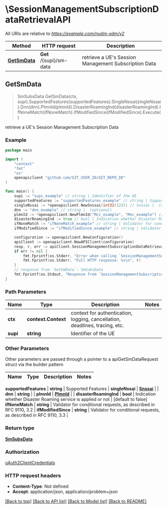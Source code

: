 # \SessionManagementSubscriptionDataRetrievalAPI

All URIs are relative to *https://example.com/nudm-sdm/v2*

Method | HTTP request | Description
------------- | ------------- | -------------
[**GetSmData**](SessionManagementSubscriptionDataRetrievalAPI.md#GetSmData) | **Get** /{supi}/sm-data | retrieve a UE&#39;s Session Management Subscription Data



## GetSmData

> SmSubsData GetSmData(ctx, supi).SupportedFeatures(supportedFeatures).SingleNssai(singleNssai).Dnn(dnn).PlmnId(plmnId).DisasterRoamingInd(disasterRoamingInd).IfNoneMatch(ifNoneMatch).IfModifiedSince(ifModifiedSince).Execute()

retrieve a UE's Session Management Subscription Data

### Example

```go
package main

import (
    "context"
    "fmt"
    "os"
    openapiclient "github.com/GIT_USER_ID/GIT_REPO_ID"
)

func main() {
    supi := "supi_example" // string | Identifier of the UE
    supportedFeatures := "supportedFeatures_example" // string | Supported Features (optional)
    singleNssai := *openapiclient.NewSnssai(int32(123)) // Snssai |  (optional)
    dnn := "dnn_example" // string |  (optional)
    plmnId := *openapiclient.NewPlmnId("Mcc_example", "Mnc_example") // PlmnId |  (optional)
    disasterRoamingInd := true // bool | Indication whether Disaster Roaming service is applied or not (optional) (default to false)
    ifNoneMatch := "ifNoneMatch_example" // string | Validator for conditional requests, as described in RFC 9110, 3.2 (optional)
    ifModifiedSince := "ifModifiedSince_example" // string | Validator for conditional requests, as described in RFC 9110, 3.3 (optional)

    configuration := openapiclient.NewConfiguration()
    apiClient := openapiclient.NewAPIClient(configuration)
    resp, r, err := apiClient.SessionManagementSubscriptionDataRetrievalAPI.GetSmData(context.Background(), supi).SupportedFeatures(supportedFeatures).SingleNssai(singleNssai).Dnn(dnn).PlmnId(plmnId).DisasterRoamingInd(disasterRoamingInd).IfNoneMatch(ifNoneMatch).IfModifiedSince(ifModifiedSince).Execute()
    if err != nil {
        fmt.Fprintf(os.Stderr, "Error when calling `SessionManagementSubscriptionDataRetrievalAPI.GetSmData``: %v\n", err)
        fmt.Fprintf(os.Stderr, "Full HTTP response: %v\n", r)
    }
    // response from `GetSmData`: SmSubsData
    fmt.Fprintf(os.Stdout, "Response from `SessionManagementSubscriptionDataRetrievalAPI.GetSmData`: %v\n", resp)
}
```

### Path Parameters


Name | Type | Description  | Notes
------------- | ------------- | ------------- | -------------
**ctx** | **context.Context** | context for authentication, logging, cancellation, deadlines, tracing, etc.
**supi** | **string** | Identifier of the UE | 

### Other Parameters

Other parameters are passed through a pointer to a apiGetSmDataRequest struct via the builder pattern


Name | Type | Description  | Notes
------------- | ------------- | ------------- | -------------

 **supportedFeatures** | **string** | Supported Features | 
 **singleNssai** | [**Snssai**](Snssai.md) |  | 
 **dnn** | **string** |  | 
 **plmnId** | [**PlmnId**](PlmnId.md) |  | 
 **disasterRoamingInd** | **bool** | Indication whether Disaster Roaming service is applied or not | [default to false]
 **ifNoneMatch** | **string** | Validator for conditional requests, as described in RFC 9110, 3.2 | 
 **ifModifiedSince** | **string** | Validator for conditional requests, as described in RFC 9110, 3.3 | 

### Return type

[**SmSubsData**](SmSubsData.md)

### Authorization

[oAuth2ClientCredentials](../README.md#oAuth2ClientCredentials)

### HTTP request headers

- **Content-Type**: Not defined
- **Accept**: application/json, application/problem+json

[[Back to top]](#) [[Back to API list]](../README.md#documentation-for-api-endpoints)
[[Back to Model list]](../README.md#documentation-for-models)
[[Back to README]](../README.md)


